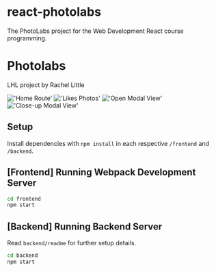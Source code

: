 # react-photolabs
The PhotoLabs project for the Web Development React course programming.

# Photolabs
LHL project by Rachel Little

!['Home Route'](https://github.com/rachdawn/photolabs-starter/blob/main/docs/HomeRoute.png?raw=true)
!['Likes Photos'](https://github.com/rachdawn/photolabs-starter/blob/main/docs/LikedPhotos.png?raw=true)
!['Open Modal View'](https://github.com/rachdawn/photolabs-starter/blob/main/docs/ModalOpenView.png?raw=true)
!['Close-up Modal View'](https://github.com/rachdawn/photolabs-starter/blob/main/docs/ModalCloseUp.png?raw=true)

## Setup

Install dependencies with `npm install` in each respective `/frontend` and `/backend`.

## [Frontend] Running Webpack Development Server

```sh
cd frontend
npm start
```

## [Backend] Running Backend Server

Read `backend/readme` for further setup details.

```sh
cd backend
npm start
```
